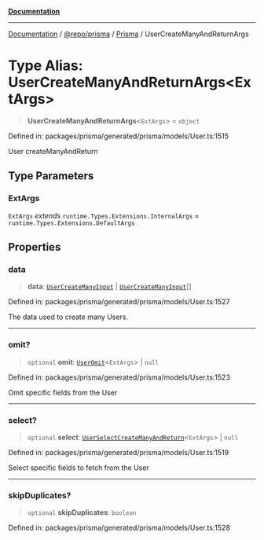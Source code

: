 [**Documentation**](../../../../../README.md)

***

[Documentation](../../../../../README.md) / [@repo/prisma](../../../README.md) / [Prisma](../README.md) / UserCreateManyAndReturnArgs

# Type Alias: UserCreateManyAndReturnArgs\<ExtArgs\>

> **UserCreateManyAndReturnArgs**\<`ExtArgs`\> = `object`

Defined in: packages/prisma/generated/prisma/models/User.ts:1515

User createManyAndReturn

## Type Parameters

### ExtArgs

`ExtArgs` *extends* `runtime.Types.Extensions.InternalArgs` = `runtime.Types.Extensions.DefaultArgs`

## Properties

### data

> **data**: [`UserCreateManyInput`](UserCreateManyInput.md) \| [`UserCreateManyInput`](UserCreateManyInput.md)[]

Defined in: packages/prisma/generated/prisma/models/User.ts:1527

The data used to create many Users.

***

### omit?

> `optional` **omit**: [`UserOmit`](UserOmit.md)\<`ExtArgs`\> \| `null`

Defined in: packages/prisma/generated/prisma/models/User.ts:1523

Omit specific fields from the User

***

### select?

> `optional` **select**: [`UserSelectCreateManyAndReturn`](UserSelectCreateManyAndReturn.md)\<`ExtArgs`\> \| `null`

Defined in: packages/prisma/generated/prisma/models/User.ts:1519

Select specific fields to fetch from the User

***

### skipDuplicates?

> `optional` **skipDuplicates**: `boolean`

Defined in: packages/prisma/generated/prisma/models/User.ts:1528
